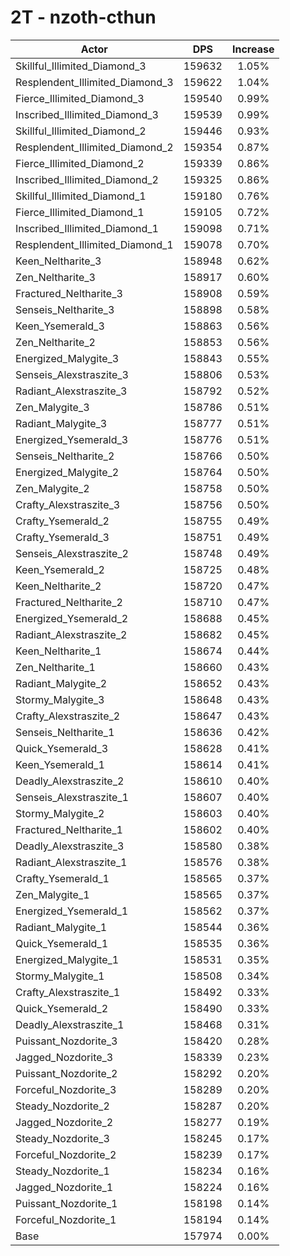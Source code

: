 # 2T - nzoth-cthun
| Actor | DPS | Increase |
|---|:---:|:---:|
|Skillful_Illimited_Diamond_3|159632|1.05%|
|Resplendent_Illimited_Diamond_3|159622|1.04%|
|Fierce_Illimited_Diamond_3|159540|0.99%|
|Inscribed_Illimited_Diamond_3|159539|0.99%|
|Skillful_Illimited_Diamond_2|159446|0.93%|
|Resplendent_Illimited_Diamond_2|159354|0.87%|
|Fierce_Illimited_Diamond_2|159339|0.86%|
|Inscribed_Illimited_Diamond_2|159325|0.86%|
|Skillful_Illimited_Diamond_1|159180|0.76%|
|Fierce_Illimited_Diamond_1|159105|0.72%|
|Inscribed_Illimited_Diamond_1|159098|0.71%|
|Resplendent_Illimited_Diamond_1|159078|0.70%|
|Keen_Neltharite_3|158948|0.62%|
|Zen_Neltharite_3|158917|0.60%|
|Fractured_Neltharite_3|158908|0.59%|
|Senseis_Neltharite_3|158898|0.58%|
|Keen_Ysemerald_3|158863|0.56%|
|Zen_Neltharite_2|158853|0.56%|
|Energized_Malygite_3|158843|0.55%|
|Senseis_Alexstraszite_3|158806|0.53%|
|Radiant_Alexstraszite_3|158792|0.52%|
|Zen_Malygite_3|158786|0.51%|
|Radiant_Malygite_3|158777|0.51%|
|Energized_Ysemerald_3|158776|0.51%|
|Senseis_Neltharite_2|158766|0.50%|
|Energized_Malygite_2|158764|0.50%|
|Zen_Malygite_2|158758|0.50%|
|Crafty_Alexstraszite_3|158756|0.50%|
|Crafty_Ysemerald_2|158755|0.49%|
|Crafty_Ysemerald_3|158751|0.49%|
|Senseis_Alexstraszite_2|158748|0.49%|
|Keen_Ysemerald_2|158725|0.48%|
|Keen_Neltharite_2|158720|0.47%|
|Fractured_Neltharite_2|158710|0.47%|
|Energized_Ysemerald_2|158688|0.45%|
|Radiant_Alexstraszite_2|158682|0.45%|
|Keen_Neltharite_1|158674|0.44%|
|Zen_Neltharite_1|158660|0.43%|
|Radiant_Malygite_2|158652|0.43%|
|Stormy_Malygite_3|158648|0.43%|
|Crafty_Alexstraszite_2|158647|0.43%|
|Senseis_Neltharite_1|158636|0.42%|
|Quick_Ysemerald_3|158628|0.41%|
|Keen_Ysemerald_1|158614|0.41%|
|Deadly_Alexstraszite_2|158610|0.40%|
|Senseis_Alexstraszite_1|158607|0.40%|
|Stormy_Malygite_2|158603|0.40%|
|Fractured_Neltharite_1|158602|0.40%|
|Deadly_Alexstraszite_3|158580|0.38%|
|Radiant_Alexstraszite_1|158576|0.38%|
|Crafty_Ysemerald_1|158565|0.37%|
|Zen_Malygite_1|158565|0.37%|
|Energized_Ysemerald_1|158562|0.37%|
|Radiant_Malygite_1|158544|0.36%|
|Quick_Ysemerald_1|158535|0.36%|
|Energized_Malygite_1|158531|0.35%|
|Stormy_Malygite_1|158508|0.34%|
|Crafty_Alexstraszite_1|158492|0.33%|
|Quick_Ysemerald_2|158490|0.33%|
|Deadly_Alexstraszite_1|158468|0.31%|
|Puissant_Nozdorite_3|158420|0.28%|
|Jagged_Nozdorite_3|158339|0.23%|
|Puissant_Nozdorite_2|158292|0.20%|
|Forceful_Nozdorite_3|158289|0.20%|
|Steady_Nozdorite_2|158287|0.20%|
|Jagged_Nozdorite_2|158277|0.19%|
|Steady_Nozdorite_3|158245|0.17%|
|Forceful_Nozdorite_2|158239|0.17%|
|Steady_Nozdorite_1|158234|0.16%|
|Jagged_Nozdorite_1|158224|0.16%|
|Puissant_Nozdorite_1|158198|0.14%|
|Forceful_Nozdorite_1|158194|0.14%|
|Base|157974|0.00%|
